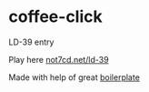 # coffee-click
LD-39 entry

Play here [not7cd.net/ld-39](http://not7cd.net/ld-39/)

Made with help of great [boilerplate](https://github.com/belohlavek/phaser-es6-boilerplate)

